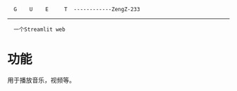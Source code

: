       G    U    E     T  ------------ZengZ-233  
      
-----------------------------------------------------------------
      一个Streamlit web  
# 功能
用于播放音乐，视频等。
